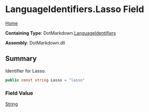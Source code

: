 # LanguageIdentifiers\.Lasso Field

[Home](../../../README.md)

**Containing Type**: DotMarkdown\.[LanguageIdentifiers](../README.md)

**Assembly**: DotMarkdown\.dll

## Summary

Identifier for Lasso\.

```csharp
public const string Lasso = "lasso"
```

### Field Value

[String](https://docs.microsoft.com/en-us/dotnet/api/system.string)

